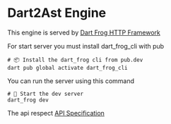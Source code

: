 # Dart2Ast Engine

This engine is served by [Dart Frog HTTP Framework](https://dartfrog.vgv.dev/)
 
For start server you must install dart_frog_cli with pub

```shell
# 📦 Install the dart_frog cli from pub.dev
dart pub global activate dart_frog_cli
```

You can run the server using this command

```shell
# 🏁 Start the dev server
dart_frog dev
```

The api respect [API Specification](api/api-specification.yaml)
